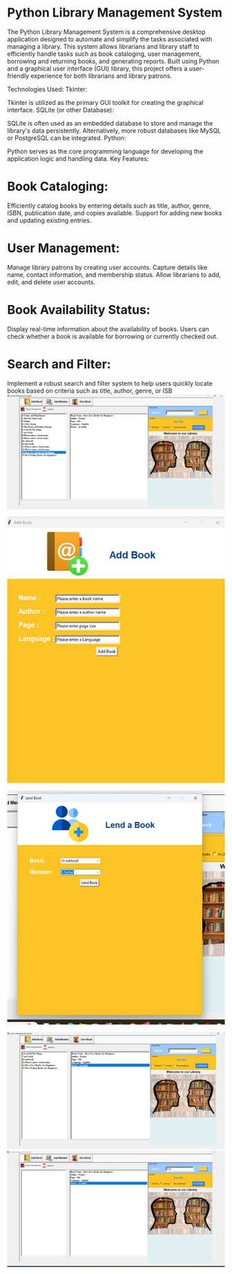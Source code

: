 # Python Library Management System 
The Python Library Management System is a comprehensive desktop application designed to automate and simplify the tasks associated with managing a library. This system allows librarians and library staff to efficiently handle tasks such as book cataloging, user management, borrowing and returning books, and generating reports. Built using Python and a graphical user interface (GUI) library, this project offers a user-friendly experience for both librarians and library patrons.

Technologies Used:
Tkinter:

Tkinter is utilized as the primary GUI toolkit for creating the graphical interface.
SQLite (or other Database):

SQLite is often used as an embedded database to store and manage the library's data persistently. Alternatively, more robust databases like MySQL or PostgreSQL can be integrated.
Python:

Python serves as the core programming language for developing the application logic and handling data.
Key Features:
# Book Cataloging:

Efficiently catalog books by entering details such as title, author, genre, ISBN, publication date, and copies available. Support for adding new books and updating existing entries.

# User Management:

Manage library patrons by creating user accounts. Capture details like name, contact information, and membership status. Allow librarians to add, edit, and delete user accounts.

# Book Availability Status:

Display real-time information about the availability of books. Users can check whether a book is available for borrowing or currently checked out.

# Search and Filter:

Implement a robust search and filter system to help users quickly locate books based on criteria such as title, author, genre, or ISB
![Python_gui](/public/home.png)


![Python_gui](/public/1.png)

![Python_gui](/public/3.png)

![Python_gui](/public/4.png)
![Python_gui](/public/5-search.png)

